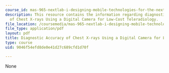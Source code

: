 ```yaml
---
course_id: mas-965-nextlab-i-designing-mobile-technologies-for-the-next-billion-users-fall-2008
description: This resource contains the information regarding diagnostic accuracy
  of Chest X-rays Using a Digital Camera for Low-Cost Teleradiology.
file_location: /coursemedia/mas-965-nextlab-i-designing-mobile-technologies-for-the-next-billion-users-fall-2008/9046f54efd8de0e41d27c689cfd1d70f_MITMAS_965F08_Lec16_ja.pdf
file_type: application/pdf
layout: pdf
title: Diagnostic Accuracy of Chest X-rays Using a Digital Camera for Low-Cost Teleradiology
type: course
uid: 9046f54efd8de0e41d27c689cfd1d70f

---
```

None